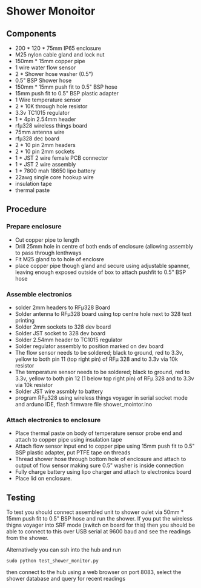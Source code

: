 # Shower Monoitor
## Components

- 200 * 120 * 75mm  IP65 enclosure
- M25 nylon cable gland and lock nut
- 150mm * 15mm copper pipe
- 1 wire water flow sensor
- 2 * Shower hose washer (0.5")
- 0.5" BSP Shower hose
- 150mm * 15mm push fit to 0.5" BSP hose
- 15mm push fit to 0.5" BSP plastic adapter
- 1 Wire temperature sensor
- 2 * 10K through hole resistor
- 3.3v TC1015 regulator
- 1 * 4pin 2.54mm header
- rfµ328 wireless things board
- 75mm antenna wire
- rfµ328 dec board
- 2 * 10 pin 2mm headers
- 2 * 10 pin 2mm sockets
- 1 * JST 2 wire female PCB connector
- 1 * JST 2 wire assembly
- 1 * 7800 mah 18650 lipo battery
- 22awg single core hookup wire
- insulation tape
- thermal paste

## Procedure

### Prepare enclosure
- Cut copper pipe to length
- Drill 25mm hole in centre of both ends of enclosure (allowing assembly to pass through lenthways
- Fit M25 gland to to hole of enclosre
- place copper pipe though gland and secure using adjustable spanner, leaving enough exposed outside of box to attach pushfit to 0.5" BSP hose

### Assemble electronics
- solder 2mm headers to RFµ328 Board
- Solder antenna to RFµ328 board using top centre hole next to 328 text printing
- Solder 2mm sockets to 328 dev board
- Solder JST socket to 328 dev board
- Solder 2.54mm header to TC1015 regulator
- Solder regulator assembly to position marked on dev board
- The flow sensor needs to be soldered; black to ground, red to 3.3v, yellow to both pin 11 (top right pin) of RFµ 328 and to 3.3v via 10k resistor 
- The temperature sensor needs to be soldered; black to ground, red to 3.3v, yellow to both pin 12 (1 below top right pin) of RFµ 328 and to 3.3v via 10k resistor 
- Solder JST wire assmbly to battery
- program RFµ328 using wireless things voyager in serial socket mode and arduno IDE, flash firmware file shower_mointor.ino

### Attach electronics to enclosure 
- Place thermal paste on body of temperature sensor probe end and attach to copper pipe using insulation tape
- Attach flow sensor input end to copper pipe using 15mm push fit to 0.5" BSP plastic adapter, put PTFE tape on threads
- Thread shower hose through bottom hole of enclosure and attach to output of flow sensor making sure 0.5" washer is inside connection
- Fully charge battery using lipo charger and attach to electronics board
- Place lid on enclosure. 

## Testing

To test you should connect assembled unit to shower oulet via 50mm * 15mm push fit to 0.5" BSP hose and run the shower. If you put the wireless thigns voyager into SRF mode (switch on board for this) then you should be able to connect to this over USB serial at 9600 baud and see the readings from the shower.

Alternatively you can ssh into the hub and run
``` 
sudo python test_shower_monitor.py 

```
then connect to the hub using a web browser on port 8083, select the shower database and query for recent readings



